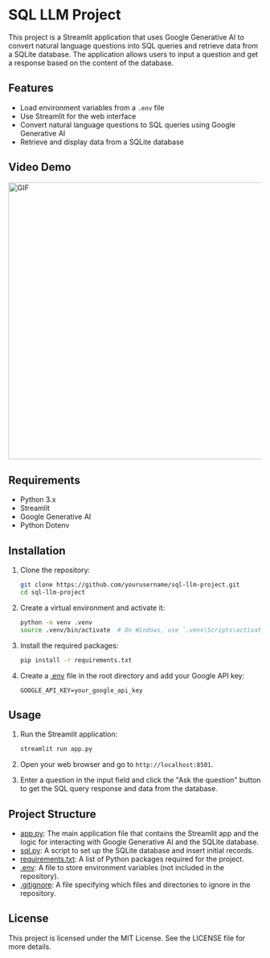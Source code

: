 # SQL LLM Project

This project is a Streamlit application that uses Google Generative AI to convert natural language questions into SQL queries and retrieve data from a SQLite database. The application allows users to input a question and get a response based on the content of the database.

## Features

- Load environment variables from a `.env` file
- Use Streamlit for the web interface
- Convert natural language questions to SQL queries using Google Generative AI
- Retrieve and display data from a SQLite database

## Video Demo

<img align="centre" alt="GIF" src="https://raw.githubusercontent.com/purplecompute/Multi-Language-Invoice-Data-Extractor-Using-LLM/master/Media/Invoice_Data_Extractor_Project_Demo.gif?raw=true" width="1200" height="550" />

## Requirements

- Python 3.x
- Streamlit
- Google Generative AI
- Python Dotenv

## Installation

1. Clone the repository:
    ```sh
    git clone https://github.com/yourusername/sql-llm-project.git
    cd sql-llm-project
    ```

2. Create a virtual environment and activate it:
    ```sh
    python -m venv .venv
    source .venv/bin/activate  # On Windows, use `.venv\Scripts\activate`
    ```

3. Install the required packages:
    ```sh
    pip install -r requirements.txt
    ```

4. Create a [.env](http://_vscodecontentref_/1) file in the root directory and add your Google API key:
    ```env
    GOOGLE_API_KEY=your_google_api_key
    ```

## Usage

1. Run the Streamlit application:
    ```sh
    streamlit run app.py
    ```

2. Open your web browser and go to `http://localhost:8501`.

3. Enter a question in the input field and click the "Ask the question" button to get the SQL query response and data from the database.

## Project Structure

- [app.py](http://_vscodecontentref_/2): The main application file that contains the Streamlit app and the logic for interacting with Google Generative AI and the SQLite database.
- [sql.py](http://_vscodecontentref_/3): A script to set up the SQLite database and insert initial records.
- [requirements.txt](http://_vscodecontentref_/4): A list of Python packages required for the project.
- [.env](http://_vscodecontentref_/5): A file to store environment variables (not included in the repository).
- [.gitignore](http://_vscodecontentref_/6): A file specifying which files and directories to ignore in the repository.

## License

This project is licensed under the MIT License. See the LICENSE file for more details.